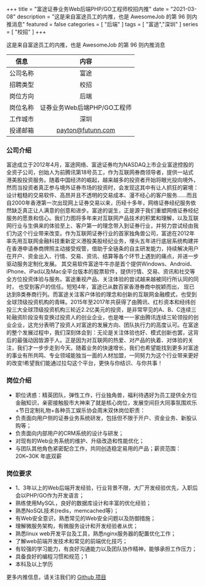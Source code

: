 +++
title = "富途证券业务Web后端PHP/GO工程师校招内推"
date = "2021-03-08"
description = "这是来自富途员工的内推，也是 AwesomeJob 的第 96 则内推消息"
featured = false
categories = [
    "后端"
]
tags = [
    "富途","深圳"
]
series = [
    "校招"
]
+++

这是来自富途员工的内推，也是 AwesomeJob 的第 96 则内推消息
<!--more-->

| 信息 | 内容 |
| :-----:| :----: |
| 公司名称 | 富途 |
| 招聘类型 | 校招 |
| 岗位方向 | 后端 |
| 岗位名称 | 证券业务Web后端PHP/GO工程师 |
| 工作城市 | 深圳 |
| 投递邮箱 | payton@futunn.com |

### 公司介绍

富途成立于2012年4月，富途网络、富途证券均为NASDAQ上市企业富途控股的全资子公司，创始人为前腾讯第18号员工，作为互联网券商领导者，提供一站式港美股投资服务。随着中国经济的崛起，越来越多的投资者开始将眼光投向境外，然而当投资者真正参与境外证券市场的投资时，会发现这其中有让人抓狂的窘境：设计粗糙的交易软件、高昂并且不透明的交易成本、漫不经心的客户服务……而且自2000年香港第一次出现网上证券交易以来，历经十多年，网络证券经纪服务依然缺乏真正让人满意的创意和进步。富途的诞生，正是源于我们重塑网络证券经纪服务的愿景和信心。我们力图将多年来对互联网产品技术的积累和理解，以及互联网行业与生俱来的体验至上、客户第一的理念带入到证券行业，并努力尝试经由我们为这个行业带来改变。作为互联网证券行业的首家独角兽公司，富途在2012年率先用互联网金融科技重新定义港股美股经纪业务，埋头五年进行底层系统构建并在香港申请券商牌照主动接受规管，借助于全链条的自主研发能力，持续解决用户在开户、资金出入、行情、交易、资讯、结算等各个环节上遇到的痛点，并进一步驱动服务定制化发展。 其交易软件富途牛牛亦是首个提供Windows、Android、iPhone、iPad以及Mac全平台版本的股票软件，提供行情、交易、资讯和社交等全方位投资体验与服务。富途重视产品、关注体验的尝试越来越被同行所认同的同时， 也受到客户的信任。短短4年，富途已从数百家香港券商中脱颖而出， 现已达到B类券商行列。而富途关注客户体验的理念和创新的互联网金融模式，也受到全球顶级投资机构的青睐。2015年至2017年共获得了由腾讯、红杉资本和经纬创投三大全球顶级投资机构三轮近2.2亿美元的投资，是非常罕见的A、B、C连续三轮融资阶段没有变换过投资人的创业企业，也是唯一一家由腾讯连续三轮领投的创业企业，这充分表明了投资人对富途的发展方向、团队执行力的高度认可。在富途的整个发展过程中，我们深刻体会到：无论是关注体验也好、模式创新也罢，这背后的最强动因皆源于人。正是因为对互联网的热爱、对产品的执着、对体验的关注，我们才一步步走到今天。随着业务的快速增长，我们也希望能找到更多对富途的事业有所共鸣、专业领域能独当一面的人材加盟，一同努力为这个行业带来更好的改变!希望我们能通过拉勾这个平台，更快与你结识、与你共事！

### 岗位介绍

- 职位诱惑：精英团队，弹性工作，行业独角兽，福利待遇好为员工提供全方位金融知识，亲密接触股市大神来了就是核心岗位，发展空间巨大同事氛围欢乐+节日定制礼物+各种员工娱乐协会周末双休岗位职责：
- 负责面向用户侧的证券业务系统研发，包括但不限于开户、资金业务、新股认购等；
- 负责面向内部用户的CRM系统的设计与研发；
- 对现有的Web业务系统的维护、升级改造和性能优化；
- 与团队其他角色紧密配合工作，共同创造稳定易用的产品；薪资范围：20K~30K 年底双薪

### 岗位要求

- 1、3年以上的Web后端开发经验，行业背景不限，大厂开发经验优先，入职后会以PHP/GO作为开发语言；
- 熟练使用MySQL，良好的数据库设计和丰富的优化经验；
- 熟悉NoSQL技术(redis，memcached等）；
- 有Web安全意识，熟悉常见的Web安全问题以及防御措施；
- 理解微服务架构，有微服务设计和开发经验者从优；
- 熟悉linux web开发平台及工具，熟悉nginx服务器的配置优化工作；
- 了解web前端开发技术和常见的前端优化技巧；
- 有较强的学习能力，有良好沟通能力以及团队协作精神，能够承担工作压力；
- 具备良好的编程习惯和规范；1
- 本科及以上学历

更多内推信息，请关注我们的 [Github 项目](https://github.com/Dikea/AwesomeJob)

